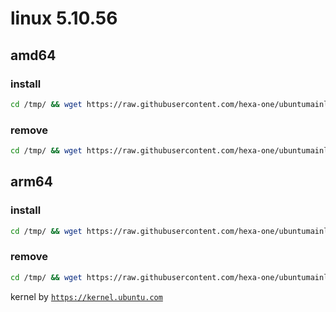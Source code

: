 # linux 5.10.56

## amd64

### install
```bash
cd /tmp/ && wget https://raw.githubusercontent.com/hexa-one/ubuntumainline/main/catalog/5.10.56/install.sh && chmod +x install.sh && sudo ./install.sh -amd
```
### remove
```bash
cd /tmp/ && wget https://raw.githubusercontent.com/hexa-one/ubuntumainline/main/catalog/5.10.56/install.sh && chmod +x install.sh && sudo ./install.sh -r
```
## arm64

### install
```bash
cd /tmp/ && wget https://raw.githubusercontent.com/hexa-one/ubuntumainline/main/catalog/5.10.56/install.sh && chmod +x install.sh && sudo ./install.sh -arm
```
### remove
```bash
cd /tmp/ && wget https://raw.githubusercontent.com/hexa-one/ubuntumainline/main/catalog/5.10.56/install.sh && chmod +x install.sh && sudo ./install.sh -r
```


kernel by [`https://kernel.ubuntu.com`](https://kernel.ubuntu.com/)
